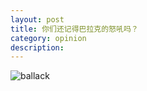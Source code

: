```yaml
---
layout: post
title: 你们还记得巴拉克的怒吼吗？
category: opinion
description: 
---
```

![ballack](http://loo128.github.io/images/ballack.png)



